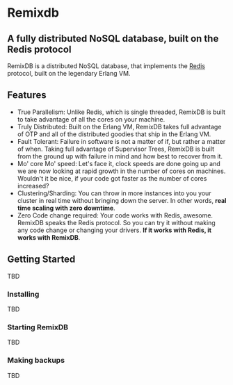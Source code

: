 Remixdb
=======

## A fully distributed NoSQL database, built on the Redis protocol
RemixDB is a distributed NoSQL database, that implements the [Redis](http://redis.io) protocol, built on the legendary Erlang VM.


## Features
- True Parallelism: Unlike Redis, which is single threaded, RemixDB is built to take advantage of all the cores on your machine.
- Truly Distributed: Built on the Erlang VM, RemixDB takes full advantage of OTP and all of the distributed goodies that ship in the Erlang VM.
- Fault Tolerant: Failure in software is not a matter of if, but rather a matter of when. Taking full advantage of Supervisor Trees, RemixDB is built from the ground up with failure in mind and how best to recover from it.
- Mo' core Mo' speed: Let's face it, clock speeds are done going up and we are now looking at rapid growth in the number of cores on machines. Wouldn't it be nice, if your code got faster as the number of cores increased?
- Clustering/Sharding: You can throw in more instances into you your cluster in real time without bringing down the server. In other words, **real time scaling with zero downtime**.
- Zero Code change required: Your code works with Redis, awesome. RemixDB speaks the Redis protocol. So you can try it without making any code change or changing your drivers. **If it works with Redis, it works with RemixDB**.


## Getting Started
TBD
### Installing
TBD
### Starting RemixDB
TBD
### Making backups
TBD

